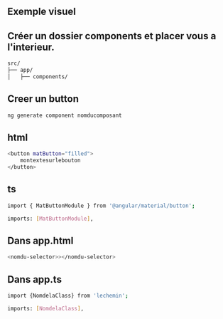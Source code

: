 ## Exemple visuel 



## Créer un dossier components et placer vous a l'interieur. 



```bash
src/
├── app/
│   ├── components/
```

## Creer un button

```bash
ng generate component nomducomposant
```

## html

```bash
<button matButton="filled">
	montextesurlebouton
</button>
```

## ts 

```bash
import { MatButtonModule } from '@angular/material/button';

imports: [MatButtonModule],
```

## Dans app.html 

```bash
<nomdu-selector>></nomdu-selector>
```

## Dans app.ts

```bash
import {NomdelaClass} from 'lechemin';

imports: [NomdelaClass],

```

